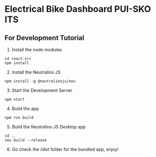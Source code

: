 # Electrical Bike Dashboard PUI-SKO ITS

## For Development Tutorial

1. Install the node modules

```
cd react-src
npm install
```

2. Install the Neutralino JS

```
npm install -g @neutralinojs/neu
```

3. Start the Development Server

```
npm start
```

4. Build the app

```
npm run build
```

5. Build the Neutralino JS Desktop app

```
cd ..
neu build --release
```

6. Go check the /dist folder for the bundled app, enjoy!
